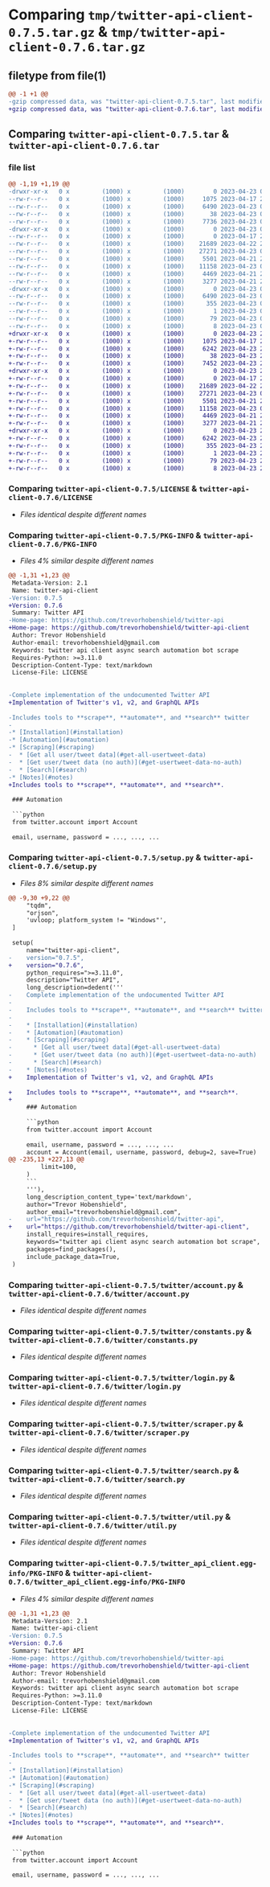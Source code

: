 # Comparing `tmp/twitter-api-client-0.7.5.tar.gz` & `tmp/twitter-api-client-0.7.6.tar.gz`

## filetype from file(1)

```diff
@@ -1 +1 @@
-gzip compressed data, was "twitter-api-client-0.7.5.tar", last modified: Sun Apr 23 03:57:02 2023, max compression
+gzip compressed data, was "twitter-api-client-0.7.6.tar", last modified: Sun Apr 23 20:08:51 2023, max compression
```

## Comparing `twitter-api-client-0.7.5.tar` & `twitter-api-client-0.7.6.tar`

### file list

```diff
@@ -1,19 +1,19 @@
-drwxr-xr-x   0 x         (1000) x         (1000)        0 2023-04-23 03:57:02.877258 twitter-api-client-0.7.5/
--rw-r--r--   0 x         (1000) x         (1000)     1075 2023-04-17 21:53:35.000000 twitter-api-client-0.7.5/LICENSE
--rw-r--r--   0 x         (1000) x         (1000)     6490 2023-04-23 03:57:02.877258 twitter-api-client-0.7.5/PKG-INFO
--rw-r--r--   0 x         (1000) x         (1000)       38 2023-04-23 03:57:02.877258 twitter-api-client-0.7.5/setup.cfg
--rw-r--r--   0 x         (1000) x         (1000)     7736 2023-04-23 03:56:44.000000 twitter-api-client-0.7.5/setup.py
-drwxr-xr-x   0 x         (1000) x         (1000)        0 2023-04-23 03:57:02.877258 twitter-api-client-0.7.5/twitter/
--rw-r--r--   0 x         (1000) x         (1000)        0 2023-04-17 21:53:35.000000 twitter-api-client-0.7.5/twitter/__init__.py
--rw-r--r--   0 x         (1000) x         (1000)    21689 2023-04-22 23:30:33.000000 twitter-api-client-0.7.5/twitter/account.py
--rw-r--r--   0 x         (1000) x         (1000)    27271 2023-04-23 02:05:42.000000 twitter-api-client-0.7.5/twitter/constants.py
--rw-r--r--   0 x         (1000) x         (1000)     5501 2023-04-21 22:39:59.000000 twitter-api-client-0.7.5/twitter/login.py
--rw-r--r--   0 x         (1000) x         (1000)    11158 2023-04-23 03:55:18.000000 twitter-api-client-0.7.5/twitter/scraper.py
--rw-r--r--   0 x         (1000) x         (1000)     4469 2023-04-21 23:25:19.000000 twitter-api-client-0.7.5/twitter/search.py
--rw-r--r--   0 x         (1000) x         (1000)     3277 2023-04-21 23:31:42.000000 twitter-api-client-0.7.5/twitter/util.py
-drwxr-xr-x   0 x         (1000) x         (1000)        0 2023-04-23 03:57:02.877258 twitter-api-client-0.7.5/twitter_api_client.egg-info/
--rw-r--r--   0 x         (1000) x         (1000)     6490 2023-04-23 03:57:02.000000 twitter-api-client-0.7.5/twitter_api_client.egg-info/PKG-INFO
--rw-r--r--   0 x         (1000) x         (1000)      355 2023-04-23 03:57:02.000000 twitter-api-client-0.7.5/twitter_api_client.egg-info/SOURCES.txt
--rw-r--r--   0 x         (1000) x         (1000)        1 2023-04-23 03:57:02.000000 twitter-api-client-0.7.5/twitter_api_client.egg-info/dependency_links.txt
--rw-r--r--   0 x         (1000) x         (1000)       79 2023-04-23 03:57:02.000000 twitter-api-client-0.7.5/twitter_api_client.egg-info/requires.txt
--rw-r--r--   0 x         (1000) x         (1000)        8 2023-04-23 03:57:02.000000 twitter-api-client-0.7.5/twitter_api_client.egg-info/top_level.txt
+drwxr-xr-x   0 x         (1000) x         (1000)        0 2023-04-23 20:08:51.453165 twitter-api-client-0.7.6/
+-rw-r--r--   0 x         (1000) x         (1000)     1075 2023-04-17 21:53:35.000000 twitter-api-client-0.7.6/LICENSE
+-rw-r--r--   0 x         (1000) x         (1000)     6242 2023-04-23 20:08:51.453165 twitter-api-client-0.7.6/PKG-INFO
+-rw-r--r--   0 x         (1000) x         (1000)       38 2023-04-23 20:08:51.453165 twitter-api-client-0.7.6/setup.cfg
+-rw-r--r--   0 x         (1000) x         (1000)     7452 2023-04-23 20:08:46.000000 twitter-api-client-0.7.6/setup.py
+drwxr-xr-x   0 x         (1000) x         (1000)        0 2023-04-23 20:08:51.453165 twitter-api-client-0.7.6/twitter/
+-rw-r--r--   0 x         (1000) x         (1000)        0 2023-04-17 21:53:35.000000 twitter-api-client-0.7.6/twitter/__init__.py
+-rw-r--r--   0 x         (1000) x         (1000)    21689 2023-04-22 23:30:33.000000 twitter-api-client-0.7.6/twitter/account.py
+-rw-r--r--   0 x         (1000) x         (1000)    27271 2023-04-23 02:05:42.000000 twitter-api-client-0.7.6/twitter/constants.py
+-rw-r--r--   0 x         (1000) x         (1000)     5501 2023-04-21 22:39:59.000000 twitter-api-client-0.7.6/twitter/login.py
+-rw-r--r--   0 x         (1000) x         (1000)    11158 2023-04-23 03:55:18.000000 twitter-api-client-0.7.6/twitter/scraper.py
+-rw-r--r--   0 x         (1000) x         (1000)     4469 2023-04-21 23:25:19.000000 twitter-api-client-0.7.6/twitter/search.py
+-rw-r--r--   0 x         (1000) x         (1000)     3277 2023-04-21 23:31:42.000000 twitter-api-client-0.7.6/twitter/util.py
+drwxr-xr-x   0 x         (1000) x         (1000)        0 2023-04-23 20:08:51.453165 twitter-api-client-0.7.6/twitter_api_client.egg-info/
+-rw-r--r--   0 x         (1000) x         (1000)     6242 2023-04-23 20:08:51.000000 twitter-api-client-0.7.6/twitter_api_client.egg-info/PKG-INFO
+-rw-r--r--   0 x         (1000) x         (1000)      355 2023-04-23 20:08:51.000000 twitter-api-client-0.7.6/twitter_api_client.egg-info/SOURCES.txt
+-rw-r--r--   0 x         (1000) x         (1000)        1 2023-04-23 20:08:51.000000 twitter-api-client-0.7.6/twitter_api_client.egg-info/dependency_links.txt
+-rw-r--r--   0 x         (1000) x         (1000)       79 2023-04-23 20:08:51.000000 twitter-api-client-0.7.6/twitter_api_client.egg-info/requires.txt
+-rw-r--r--   0 x         (1000) x         (1000)        8 2023-04-23 20:08:51.000000 twitter-api-client-0.7.6/twitter_api_client.egg-info/top_level.txt
```

### Comparing `twitter-api-client-0.7.5/LICENSE` & `twitter-api-client-0.7.6/LICENSE`

 * *Files identical despite different names*

### Comparing `twitter-api-client-0.7.5/PKG-INFO` & `twitter-api-client-0.7.6/PKG-INFO`

 * *Files 4% similar despite different names*

```diff
@@ -1,31 +1,23 @@
 Metadata-Version: 2.1
 Name: twitter-api-client
-Version: 0.7.5
+Version: 0.7.6
 Summary: Twitter API
-Home-page: https://github.com/trevorhobenshield/twitter-api
+Home-page: https://github.com/trevorhobenshield/twitter-api-client
 Author: Trevor Hobenshield
 Author-email: trevorhobenshield@gmail.com
 Keywords: twitter api client async search automation bot scrape
 Requires-Python: >=3.11.0
 Description-Content-Type: text/markdown
 License-File: LICENSE
 
 
-Complete implementation of the undocumented Twitter API
+Implementation of Twitter's v1, v2, and GraphQL APIs
 
-Includes tools to **scrape**, **automate**, and **search** twitter
-
-* [Installation](#installation)
-* [Automation](#automation)
-* [Scraping](#scraping)
-  * [Get all user/tweet data](#get-all-usertweet-data)
-  * [Get user/tweet data (no auth)](#get-usertweet-data-no-auth)
-  * [Search](#search)
-* [Notes](#notes)
+Includes tools to **scrape**, **automate**, and **search**.
 
 ### Automation
 
 ```python
 from twitter.account import Account
 
 email, username, password = ..., ..., ...
```

### Comparing `twitter-api-client-0.7.5/setup.py` & `twitter-api-client-0.7.6/setup.py`

 * *Files 8% similar despite different names*

```diff
@@ -9,30 +9,22 @@
     "tqdm",
     "orjson",
     'uvloop; platform_system != "Windows"',
 ]
 
 setup(
     name="twitter-api-client",
-    version="0.7.5",
+    version="0.7.6",
     python_requires=">=3.11.0",
     description="Twitter API",
     long_description=dedent('''
-    Complete implementation of the undocumented Twitter API
-    
-    Includes tools to **scrape**, **automate**, and **search** twitter
-    
-    * [Installation](#installation)
-    * [Automation](#automation)
-    * [Scraping](#scraping)
-      * [Get all user/tweet data](#get-all-usertweet-data)
-      * [Get user/tweet data (no auth)](#get-usertweet-data-no-auth)
-      * [Search](#search)
-    * [Notes](#notes)
+    Implementation of Twitter's v1, v2, and GraphQL APIs
     
+    Includes tools to **scrape**, **automate**, and **search**.
+
     ### Automation
     
     ```python
     from twitter.account import Account
     
     email, username, password = ..., ..., ...
     account = Account(email, username, password, debug=2, save=True)
@@ -235,13 +227,13 @@
         limit=100,
     )
     ```
     '''),
     long_description_content_type='text/markdown',
     author="Trevor Hobenshield",
     author_email="trevorhobenshield@gmail.com",
-    url="https://github.com/trevorhobenshield/twitter-api",
+    url="https://github.com/trevorhobenshield/twitter-api-client",
     install_requires=install_requires,
     keywords="twitter api client async search automation bot scrape",
     packages=find_packages(),
     include_package_data=True,
 )
```

### Comparing `twitter-api-client-0.7.5/twitter/account.py` & `twitter-api-client-0.7.6/twitter/account.py`

 * *Files identical despite different names*

### Comparing `twitter-api-client-0.7.5/twitter/constants.py` & `twitter-api-client-0.7.6/twitter/constants.py`

 * *Files identical despite different names*

### Comparing `twitter-api-client-0.7.5/twitter/login.py` & `twitter-api-client-0.7.6/twitter/login.py`

 * *Files identical despite different names*

### Comparing `twitter-api-client-0.7.5/twitter/scraper.py` & `twitter-api-client-0.7.6/twitter/scraper.py`

 * *Files identical despite different names*

### Comparing `twitter-api-client-0.7.5/twitter/search.py` & `twitter-api-client-0.7.6/twitter/search.py`

 * *Files identical despite different names*

### Comparing `twitter-api-client-0.7.5/twitter/util.py` & `twitter-api-client-0.7.6/twitter/util.py`

 * *Files identical despite different names*

### Comparing `twitter-api-client-0.7.5/twitter_api_client.egg-info/PKG-INFO` & `twitter-api-client-0.7.6/twitter_api_client.egg-info/PKG-INFO`

 * *Files 4% similar despite different names*

```diff
@@ -1,31 +1,23 @@
 Metadata-Version: 2.1
 Name: twitter-api-client
-Version: 0.7.5
+Version: 0.7.6
 Summary: Twitter API
-Home-page: https://github.com/trevorhobenshield/twitter-api
+Home-page: https://github.com/trevorhobenshield/twitter-api-client
 Author: Trevor Hobenshield
 Author-email: trevorhobenshield@gmail.com
 Keywords: twitter api client async search automation bot scrape
 Requires-Python: >=3.11.0
 Description-Content-Type: text/markdown
 License-File: LICENSE
 
 
-Complete implementation of the undocumented Twitter API
+Implementation of Twitter's v1, v2, and GraphQL APIs
 
-Includes tools to **scrape**, **automate**, and **search** twitter
-
-* [Installation](#installation)
-* [Automation](#automation)
-* [Scraping](#scraping)
-  * [Get all user/tweet data](#get-all-usertweet-data)
-  * [Get user/tweet data (no auth)](#get-usertweet-data-no-auth)
-  * [Search](#search)
-* [Notes](#notes)
+Includes tools to **scrape**, **automate**, and **search**.
 
 ### Automation
 
 ```python
 from twitter.account import Account
 
 email, username, password = ..., ..., ...
```

